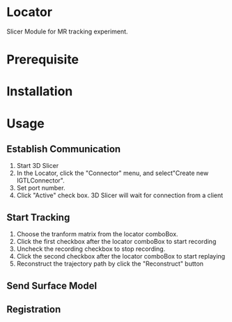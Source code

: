 Locator
==============
Slicer Module for MR tracking experiment.


Prerequisite
============

Installation
============

Usage
=====

Establish Communication
-----------------------
1. Start 3D Slicer
2. In the Locator, click the "Connector" menu, and select"Create new IGTLConnector".
3. Set port number.
4. Click "Active" check box. 3D Slicer will wait for connection from a client

Start Tracking
--------------
1. Choose the tranform matrix from the locator comboBox.
2. Click the first checkbox after the locator comboBox to start recording
3. Uncheck the recording checkbox to stop recording.
4. Click the second checkbox after the locator comboBox to start replaying
5. Reconstruct the trajectory path by click the "Reconstruct" button

Send Surface Model
------------------


Registration
------------


















